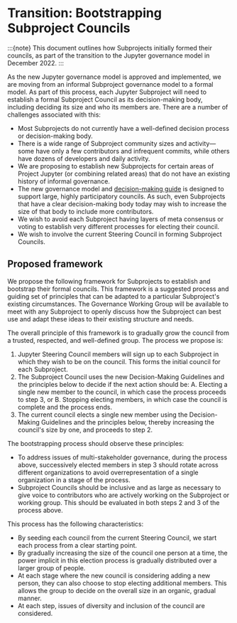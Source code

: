 # Transition: Bootstrapping Subproject Councils

:::{note}
This document outlines how Subprojects initially formed their councils, as part of the transition to the Jupyter governance model in December 2022.
:::

As the new Jupyter governance model is approved and implemented, we are moving from an informal Subproject governance model to a formal model. As part of this process, each Jupyter Subproject will need to establish a formal Subproject Council as its decision-making body, including deciding its size and who its members are. There are a number of challenges associated with this:

- Most Subprojects do not currently have a well-defined decision process or decision-making body.
- There is a wide range of Subproject community sizes and activity&mdash;some have only a few contributors and infrequent commits, while others have dozens of developers and daily activity.
- We are proposing to establish new Subprojects for certain areas of Project Jupyter (or combining related areas) that do not have an existing history of informal governance.
- The new governance model and [decision-making guide](decision_making.md) is designed to support large, highly participatory councils. As such, even Subprojects that have a clear decision-making body today may wish to increase the size of that body to include more contributors.
- We wish to avoid each Subproject having layers of meta consensus or voting to establish very different processes for electing their council.
- We wish to involve the current Steering Council in forming Subproject Councils.

## Proposed framework

We propose the following framework for Subprojects to establish and bootstrap their formal councils. This framework is a suggested process and guiding set of principles that can be adapted to a particular Subproject's existing circumstances. The Governance Working Group will be available to meet with any Subproject to openly discuss how the Subproject can best use and adapt these ideas to their existing structure and needs.

The overall principle of this framework is to gradually grow the council from a trusted, respected, and well-defined group. The process we propose is:


1. Jupyter Steering Council members will sign up to each Subproject in which they wish to be on the council. This forms the initial council for each Subproject.
2. The Subproject Council uses the new Decision-Making Guidelines and the principles below to decide if the next action should be:
   A. Electing a single new member to the council, in which case the process proceeds to step 3, or
   B. Stopping electing members, in which case the council is complete and the process ends.
3. The current council elects a single new member using the Decision-Making Guidelines and the principles below, thereby increasing the council's size by one, and proceeds to step 2.

The bootstrapping process should observe these principles:
- To address issues of multi-stakeholder governance, during the process above, successively elected members in step 3 should rotate across different organizations to avoid overrepresentation of a single organization in a stage of the process.
- Subproject Councils should be inclusive and as large as necessary to give voice to contributors who are actively working on the Subproject or working group. This should be evaluated in both steps 2 and 3 of the process above.

This process has the following characteristics:

- By seeding each council from the current Steering Council, we start each process from a clear starting point.
- By gradually increasing the size of the council one person at a time, the power implicit in this election process is gradually distributed over a larger group of people.
- At each stage where the new council is considering adding a new person, they can also choose to stop electing additional members. This allows the group to decide on the overall size in an organic, gradual manner.
- At each step, issues of diversity and inclusion of the council are considered.
